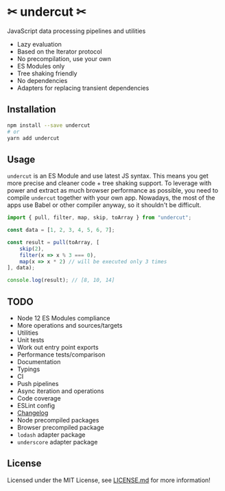 # ✂ undercut ✂

JavaScript data processing pipelines and utilities

* Lazy evaluation
* Based on the Iterator protocol
* No precompilation, use your own
* ES Modules only
* Tree shaking friendly
* No dependencies
* Adapters for replacing transient dependencies

## Installation

```sh
npm install --save undercut
# or
yarn add undercut
```

## Usage

`undercut` is an ES Module and use latest JS syntax. This means you get more precise and cleaner code + tree shaking support. To leverage with power and extract as much browser performance as possible, you need to compile `undercut` together with your own app. Nowadays, the most of the apps use Babel or other compiler anyway, so it shouldn't be difficult.

```js
import { pull, filter, map, skip, toArray } from "undercut";

const data = [1, 2, 3, 4, 5, 6, 7];

const result = pull(toArray, [
    skip(2),
    filter(x => x % 3 === 0),
    map(x => x * 2) // will be executed only 3 times
], data);

console.log(result); // [8, 10, 14]
```

## TODO

* Node 12 ES Modules compliance
* More operations and sources/targets
* Utilities
* Unit tests
* Work out entry point exports
* Performance tests/comparison
* Documentation
* Typings
* CI
* Push pipelines
* Async iteration and operations
* Code coverage
* ESLint config
* [Changelog](https://keepachangelog.com)
* Node precompiled packages
* Browser precompiled package
* `lodash` adapter package
* `underscore` adapter package

## License

Licensed under the MIT License, see [LICENSE.md](LICENSE.md) for more information!
